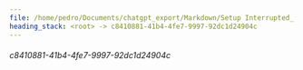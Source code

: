 ```yaml
---
file: /home/pedro/Documents/chatgpt_export/Markdown/Setup Interrupted_ Try Again.md
heading_stack: <root> -> c8410881-41b4-4fe7-9997-92dc1d24904c
---
```

###### c8410881-41b4-4fe7-9997-92dc1d24904c
